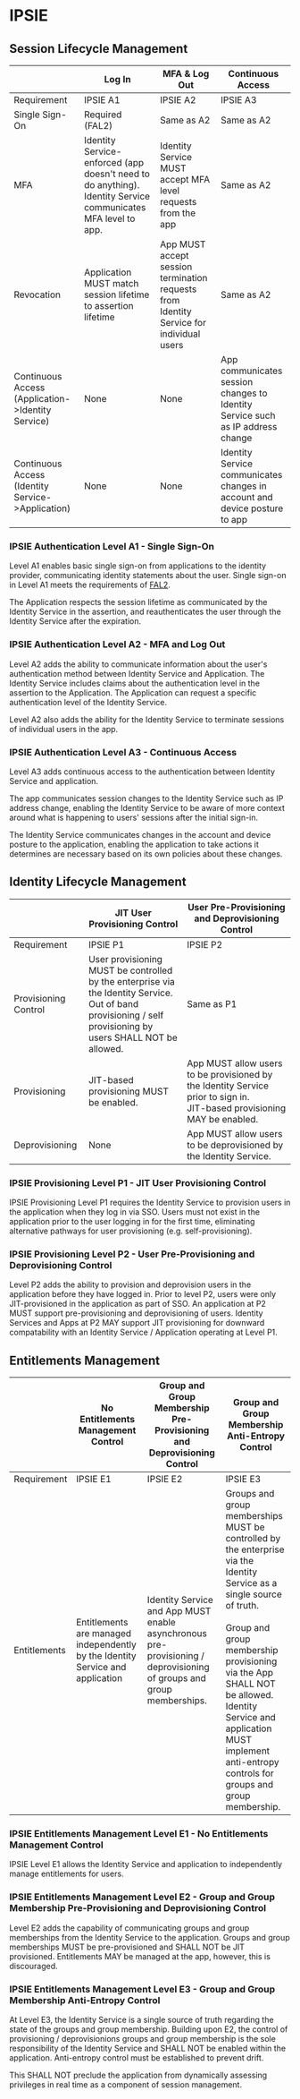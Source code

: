 # IPSIE 


## Session Lifecycle Management

|                              | Log In                                            | MFA & Log Out                                                         | Continuous Access                                                 |
|------------------------------|---------------------------------------------------|-----------------------------------------------------------------------|-------------------------------------------------------------------|
| Requirement                  | IPSIE A1                                          | IPSIE A2                                                              | IPSIE A3                                                          |
| Single Sign-On               | Required (FAL2)                                   | Same as A2                                                            | Same as A2                                                        |
| MFA                          | Identity Service-enforced (app doesn't need to do anything). Identity Service communicates MFA level to app.     | Identity Service MUST accept MFA level requests from the app | Same as A2                                                        |
| Revocation                   | Application MUST match session lifetime to assertion lifetime | App MUST accept session termination requests from Identity Service for individual users            | Same as A2                                                        |
| Continuous Access (Application->Identity Service)  | None                                              | None                                                                  | App communicates session changes to Identity Service such as IP address change |
| Continuous Access (Identity Service->Application)  | None                                              | None                                                                  | Identity Service communicates changes in account and device posture to app     |

### IPSIE Authentication Level A1 - Single Sign-On

Level A1 enables basic single sign-on from applications to the identity provider, communicating identity statements about the user. Single sign-on in Level A1 meets the requirements of [FAL2](https://pages.nist.gov/800-63-4/sp800-63c/fal/).

The Application respects the session lifetime as communicated by the Identity Service in the assertion, and reauthenticates the user through the Identity Service after the expiration.


### IPSIE Authentication Level A2 - MFA and Log Out

Level A2 adds the ability to communicate information about the user's authentication method between Identity Service and Application. The Identity Service includes claims about the authentication level in the assertion to the Application. The Application can request a specific authentication level of the Identity Service.

Level A2 also adds the ability for the Identity Service to terminate sessions of individual users in the app.


### IPSIE Authentication Level A3 - Continuous Access

Level A3 adds continuous access to the authentication between Identity Service and application.

The app communicates session changes to the Identity Service such as IP address change, enabling the Identity Service to be aware of more context around what is happening to users' sessions after the initial sign-in.

The Identity Service communicates changes in the account and device posture to the application, enabling the application to take actions it determines are necessary based on its own policies about these changes.



## Identity Lifecycle Management

|                              | JIT User Provisioning Control               | User Pre-Provisioning and Deprovisioning Control| 
|------------------------------|---------------------------------------------|-------------------------------------------------|
| Requirement                  | IPSIE P1                                    | IPSIE P2                                        |
| Provisioning Control         | User provisioning MUST be controlled by the enterprise via the Identity Service. <br> Out of band provisioning / self provisioning by users SHALL NOT be allowed. | Same as P1 | 
| Provisioning                 | JIT-based provisioning MUST be enabled.     | App MUST allow users to be provisioned by the Identity Service prior to sign in. <br> JIT-based provisioning MAY be enabled. |
| Deprovisioning               | None                                        | App MUST allow users to be deprovisioned by the Identity Service.|


### IPSIE Provisioning Level P1 - JIT User Provisioning Control

IPSIE Provisioning Level P1 requires the Identity Service to provision users in the application when they log in via SSO. Users must not exist in the application prior to the user logging in for the first time, eliminating alternative pathways for user provisioning (e.g. self-provisioning).

### IPSIE Provisioning Level P2 - User Pre-Provisioning and Deprovisioning Control 

Level P2 adds the ability to provision and deprovision users in the application before they have logged in. Prior to level P2, users were only JIT-provisioned in the application as part of SSO. An application at P2 MUST support pre-provisioning and deprovisioning of users.  Identity Services and Apps at P2 MAY support JIT provisioning for downward compatability with an Identity Service / Application operating at Level P1.

## Entitlements Management

|                              | No Entitlements Management Control | Group and Group Membership Pre-Provisioning and Deprovisioning Control| Group and Group Membership Anti-Entropy Control|
|------------------------------|------------------------------------|-----------------------------------------------------------------------|---------------------------------------------------|
| Requirement                  | IPSIE E1                           | IPSIE E2                                                              | IPSIE E3                                       |
| Entitlements                 | Entitlements are managed independently by the Identity Service and application | Identity Service and App MUST enable asynchronous pre-provisioning / deprovisioning of groups and group memberships.| Groups and group memberships MUST be controlled by the enterprise via the Identity Service as a single source of truth.<br> <br> Group and group membership provisioning via the App SHALL NOT be allowed. <br> Identity Service and application MUST implement anti-entropy controls for groups and group membership. |

### IPSIE Entitlements Management Level E1 - No Entitlements Management Control

IPSIE Level E1 allows the Identity Service and application to independently manage entitlements for users.

### IPSIE Entitlements Management Level E2 - Group and Group Membership Pre-Provisioning and Deprovisioning Control

Level E2 adds the capability of communicating groups and group memberships from the Identity Service to the application.  Groups and group memberships MUST be pre-provisioned and SHALL NOT be JIT provisioned.  Entitlements MAY be managed at the app, however, this is discouraged.  

### IPSIE Entitlements Management Level E3 - Group and Group Membership Anti-Entropy Control 

At Level E3, the Identity Service is a single source of truth regarding the state of the groups and group membership.  Building upon E2, the control of provisioning / deprovisionions groups and group membership is the sole responsibility of the Identity Service and SHALL NOT be enabled within the application. Anti-entropy control must be established to prevent drift. 

This SHALL NOT preclude the application from dynamically assessing privileges in real time as a component of session management.



